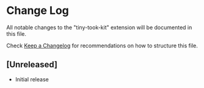 # Change Log

All notable changes to the "tiny-took-kit" extension will be documented in this file.

Check [Keep a Changelog](http://keepachangelog.com/) for recommendations on how to structure this file.

## [Unreleased]

- Initial release